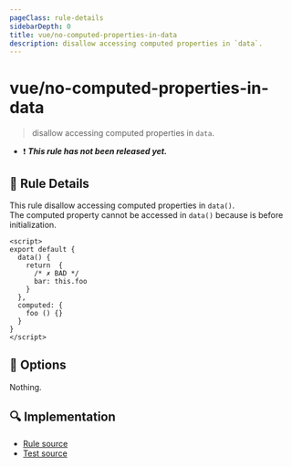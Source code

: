 ```yaml
---
pageClass: rule-details
sidebarDepth: 0
title: vue/no-computed-properties-in-data
description: disallow accessing computed properties in `data`.
---
```

# vue/no-computed-properties-in-data

> disallow accessing computed properties in `data`.

- :exclamation: <badge text="This rule has not been released yet." vertical="middle" type="error"> ***This rule has not been released yet.*** </badge>

## :book: Rule Details

This rule disallow accessing computed properties in `data()`.  
The computed property cannot be accessed in `data()` because is before initialization.

<eslint-code-block :rules="{'vue/no-computed-properties-in-data': ['error']}">

```vue
<script>
export default {
  data() {
    return  {
      /* ✗ BAD */
      bar: this.foo
    }
  },
  computed: {
    foo () {}
  }
}
</script>
```

</eslint-code-block>

## :wrench: Options

Nothing.

## :mag: Implementation

- [Rule source](https://github.com/vuejs/eslint-plugin-vue/blob/master/lib/rules/no-computed-properties-in-data.js)
- [Test source](https://github.com/vuejs/eslint-plugin-vue/blob/master/tests/lib/rules/no-computed-properties-in-data.js)
